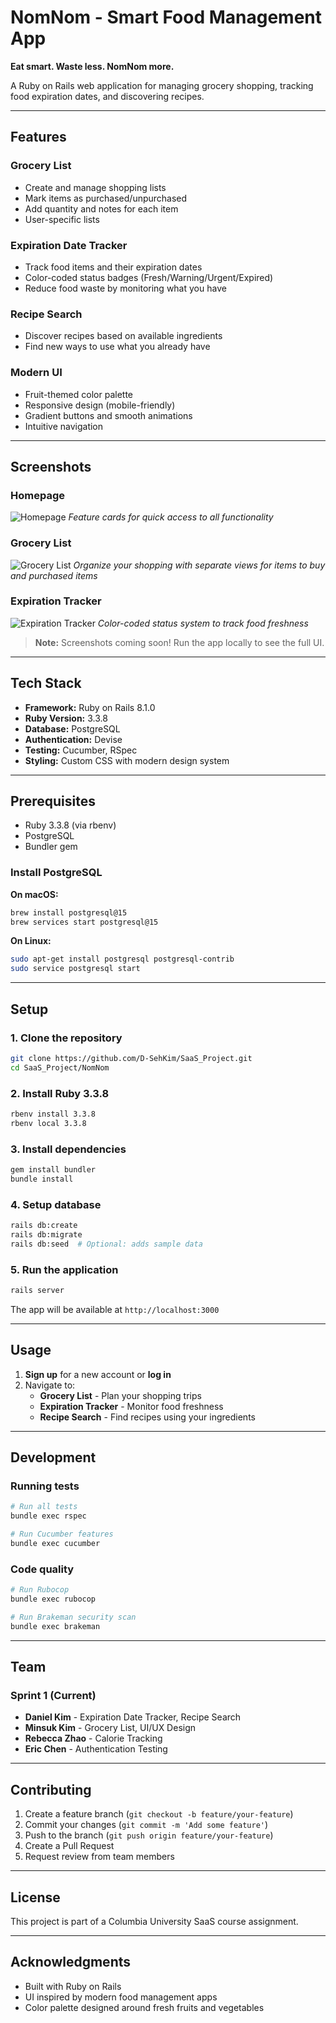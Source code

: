 # NomNom - Smart Food Management App

**Eat smart. Waste less. NomNom more.**

A Ruby on Rails web application for managing grocery shopping, tracking food expiration dates, and discovering recipes.

---

## Features

### Grocery List

- Create and manage shopping lists
- Mark items as purchased/unpurchased
- Add quantity and notes for each item
- User-specific lists

### Expiration Date Tracker

- Track food items and their expiration dates
- Color-coded status badges (Fresh/Warning/Urgent/Expired)
- Reduce food waste by monitoring what you have

### Recipe Search

- Discover recipes based on available ingredients
- Find new ways to use what you already have

### Modern UI

- Fruit-themed color palette
- Responsive design (mobile-friendly)
- Gradient buttons and smooth animations
- Intuitive navigation

---

## Screenshots

### Homepage

![Homepage](NomNom/public/screenshots/homepage.png)
_Feature cards for quick access to all functionality_

### Grocery List

![Grocery List](NomNom/public/screenshots/grocery-list.png)
_Organize your shopping with separate views for items to buy and purchased items_

### Expiration Tracker

![Expiration Tracker](NomNom/public/screenshots/expiration-tracker.png)
_Color-coded status system to track food freshness_

> **Note:** Screenshots coming soon! Run the app locally to see the full UI.

---

## Tech Stack

- **Framework:** Ruby on Rails 8.1.0
- **Ruby Version:** 3.3.8
- **Database:** PostgreSQL
- **Authentication:** Devise
- **Testing:** Cucumber, RSpec
- **Styling:** Custom CSS with modern design system

---

## Prerequisites

- Ruby 3.3.8 (via rbenv)
- PostgreSQL
- Bundler gem

### Install PostgreSQL

**On macOS:**

```bash
brew install postgresql@15
brew services start postgresql@15
```

**On Linux:**

```bash
sudo apt-get install postgresql postgresql-contrib
sudo service postgresql start
```

---

## Setup

### 1. Clone the repository

```bash
git clone https://github.com/D-SehKim/SaaS_Project.git
cd SaaS_Project/NomNom
```

### 2. Install Ruby 3.3.8

```bash
rbenv install 3.3.8
rbenv local 3.3.8
```

### 3. Install dependencies

```bash
gem install bundler
bundle install
```

### 4. Setup database

```bash
rails db:create
rails db:migrate
rails db:seed  # Optional: adds sample data
```

### 5. Run the application

```bash
rails server
```

The app will be available at `http://localhost:3000`

---

## Usage

1. **Sign up** for a new account or **log in**
2. Navigate to:
   - **Grocery List** - Plan your shopping trips
   - **Expiration Tracker** - Monitor food freshness
   - **Recipe Search** - Find recipes using your ingredients

---

## Development

### Running tests

```bash
# Run all tests
bundle exec rspec

# Run Cucumber features
bundle exec cucumber
```

### Code quality

```bash
# Run Rubocop
bundle exec rubocop

# Run Brakeman security scan
bundle exec brakeman
```

---

## Team

### Sprint 1 (Current)

- **Daniel Kim** - Expiration Date Tracker, Recipe Search
- **Minsuk Kim** - Grocery List, UI/UX Design
- **Rebecca Zhao** - Calorie Tracking
- **Eric Chen** - Authentication Testing

---

## Contributing

1. Create a feature branch (`git checkout -b feature/your-feature`)
2. Commit your changes (`git commit -m 'Add some feature'`)
3. Push to the branch (`git push origin feature/your-feature`)
4. Create a Pull Request
5. Request review from team members

---

## License

This project is part of a Columbia University SaaS course assignment.

---

## Acknowledgments

- Built with Ruby on Rails
- UI inspired by modern food management apps
- Color palette designed around fresh fruits and vegetables
